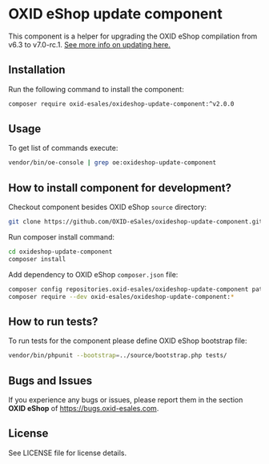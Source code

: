 OXID eShop update component
===========================

This component is a helper for upgrading the OXID eShop compilation from v6.3 to v7.0-rc.1. 
[See more info on updating here.](https://docs.oxid-esales.com/developer/en/6.2/update/eshop_from_6x_to_6y/update_to_63.html)

## Installation

Run the following command to install the component:

```bash
composer require oxid-esales/oxideshop-update-component:^v2.0.0
```

## Usage

To get list of commands execute:

```bash
vendor/bin/oe-console | grep oe:oxideshop-update-component
```

## How to install component for development?

Checkout component besides OXID eShop `source` directory:

```bash
git clone https://github.com/OXID-eSales/oxideshop-update-component.git
```

Run composer install command:

```bash
cd oxideshop-update-component
composer install
```

Add dependency to OXID eShop `composer.json` file:

```bash
composer config repositories.oxid-esales/oxideshop-update-component path oxideshop-update-component
composer require --dev oxid-esales/oxideshop-update-component:*
```

## How to run tests?

To run tests for the component please define OXID eShop bootstrap file:

```bash
vendor/bin/phpunit --bootstrap=../source/bootstrap.php tests/
```

## Bugs and Issues

If you experience any bugs or issues, please report them in the section **OXID eShop** of https://bugs.oxid-esales.com.

## License

See LICENSE file for license details.
